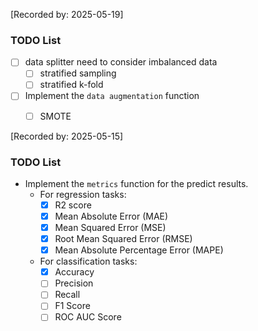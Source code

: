 [Recorded by: 2025-05-19]

### TODO List

- [ ] data splitter need to consider imbalanced data
    - [ ] stratified sampling
    - [ ] stratified k-fold
- [ ] Implement the `data augmentation` function
    - [ ] SMOTE


[Recorded by: 2025-05-15]

### TODO List

- Implement the `metrics` function for the predict results.
    - For regression tasks:
        - [x] R2 score
        - [x] Mean Absolute Error (MAE)
        - [x] Mean Squared Error (MSE)
        - [x] Root Mean Squared Error (RMSE)
        - [x] Mean Absolute Percentage Error (MAPE)
    - For classification tasks:
        - [x] Accuracy
        - [ ] Precision
        - [ ] Recall
        - [ ] F1 Score
        - [ ] ROC AUC Score
